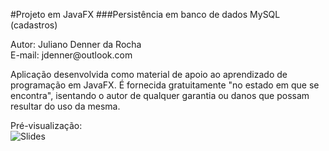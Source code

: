 #Projeto em JavaFX
###Persistência em banco de dados MySQL (cadastros)
<p>Autor: Juliano Denner da Rocha<br>E-mail: jdenner@outlook.com</p>
<p>Aplicação desenvolvida como material de apoio ao aprendizado de programação em JavaFX. É fornecida gratuitamente "no estado em que se encontra", isentando o autor de qualquer garantia ou danos que possam resultar do uso da mesma.</p>
Pré-visualização:<br/>
<img src="http://jdenner.com/github/javafx-mysql-cadastros.gif" alt="Slides">
</p>
